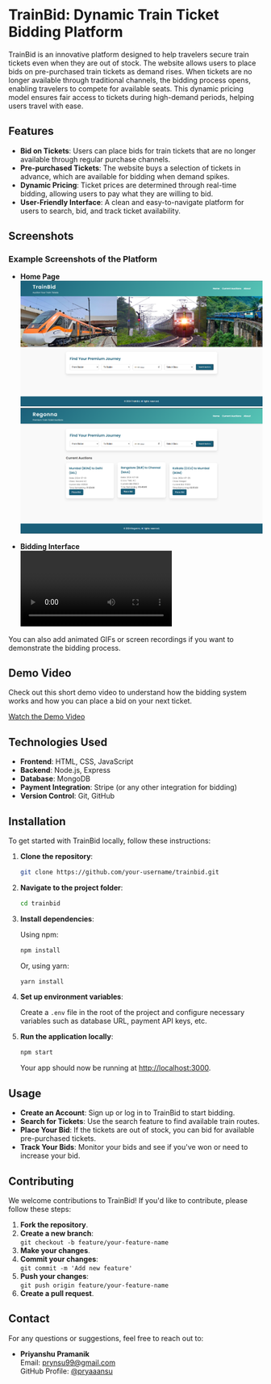 # TrainBid: Dynamic Train Ticket Bidding Platform

TrainBid is an innovative platform designed to help travelers secure train tickets even when they are out of stock. The website allows users to place bids on pre-purchased train tickets as demand rises. When tickets are no longer available through traditional channels, the bidding process opens, enabling travelers to compete for available seats. This dynamic pricing model ensures fair access to tickets during high-demand periods, helping users travel with ease.

## Features

- **Bid on Tickets**: Users can place bids for train tickets that are no longer available through regular purchase channels.
- **Pre-purchased Tickets**: The website buys a selection of tickets in advance, which are available for bidding when demand spikes.
- **Dynamic Pricing**: Ticket prices are determined through real-time bidding, allowing users to pay what they are willing to bid.
- **User-Friendly Interface**: A clean and easy-to-navigate platform for users to search, bid, and track ticket availability.

## Screenshots

### Example Screenshots of the Platform

- **Home Page**  
  ![Home Page](homepage.png)
  ![Home Page](page.png)
  
- **Bidding Interface**  
  ![Bidding Interface](video.mp4)

You can also add animated GIFs or screen recordings if you want to demonstrate the bidding process.

## Demo Video

Check out this short demo video to understand how the bidding system works and how you can place a bid on your next ticket.

[Watch the Demo Video](video.mp4)

## Technologies Used

- **Frontend**: HTML, CSS, JavaScript
- **Backend**: Node.js, Express
- **Database**: MongoDB
- **Payment Integration**: Stripe (or any other integration for bidding)
- **Version Control**: Git, GitHub

## Installation

To get started with TrainBid locally, follow these instructions:

1. **Clone the repository**:

    ```bash
    git clone https://github.com/your-username/trainbid.git
    ```

2. **Navigate to the project folder**:

    ```bash
    cd trainbid
    ```

3. **Install dependencies**:

    Using npm:

    ```bash
    npm install
    ```

    Or, using yarn:

    ```bash
    yarn install
    ```

4. **Set up environment variables**:

    Create a `.env` file in the root of the project and configure necessary variables such as database URL, payment API keys, etc.

5. **Run the application locally**:

    ```bash
    npm start
    ```

    Your app should now be running at [http://localhost:3000](http://localhost:3000).

## Usage

- **Create an Account**: Sign up or log in to TrainBid to start bidding.
- **Search for Tickets**: Use the search feature to find available train routes.
- **Place Your Bid**: If the tickets are out of stock, you can bid for available pre-purchased tickets.
- **Track Your Bids**: Monitor your bids and see if you've won or need to increase your bid.

## Contributing

We welcome contributions to TrainBid! If you'd like to contribute, please follow these steps:

1. **Fork the repository**.
2. **Create a new branch**:  
    `git checkout -b feature/your-feature-name`
3. **Make your changes**.
4. **Commit your changes**:  
    `git commit -m 'Add new feature'`
5. **Push your changes**:  
    `git push origin feature/your-feature-name`
6. **Create a pull request**.

## Contact

For any questions or suggestions, feel free to reach out to:

- **Priyanshu Pramanik**  
  Email: prynsu99@gmail.com  
  GitHub Profile: [@pryaaansu](https://github.com/pryaaansu)

